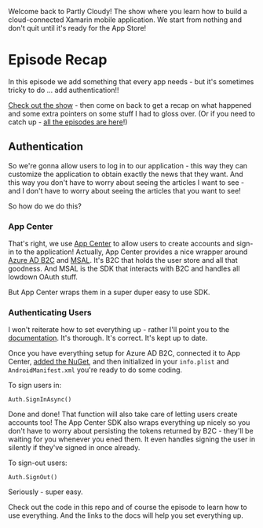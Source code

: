 Welcome back to Partly Cloudy! The show where you learn how to build a cloud-connected Xamarin mobile application. We start from nothing and don't quit until it's ready for the App Store!

# Episode Recap

In this episode we add something that every app needs - but it's sometimes tricky to do ... add authentication!!

[Check out the show](https://channel9.msdn.com/Shows/Partly-Cloudy/Who-Are-You-App-Center-Auth?WT.mc_id=mobile-0000-masoucou) - then come on back to get a recap on what happened and some extra pointers on some stuff I had to gloss over.  (Or if you need to catch up - [all the episodes are here](https://channel9.msdn.com/Shows/Partly-Cloudy?WT.mc_id=mobile-0000-masoucou)!)

## Authentication

So we're gonna allow users to log in to our application - this way they can customize the application to obtain exactly the news that they want. And this way you don't have to worry about seeing the articles I want to see - and I don't have to worry about seeing the articles that you want to see!

So how do we do this?

### App Center

That's right, we use [App Center](https://docs.microsoft.com/appcenter/auth/?WT.mc_id=mobile-0000-masoucou) to allow users to create accounts and sign-in to the application! Actually, App Center provides a nice wrapper around [Azure AD B2C](https://docs.microsoft.com/azure/active-directory-b2c/?WT.mc_id=mobile-0000-masoucou) and [MSAL](https://github.com/AzureAD/microsoft-authentication-library-for-dotnet/wiki). It's B2C that holds the user store and all that goodness. And MSAL is the SDK that interacts with B2C and handles all lowdown OAuth stuff.

But App Center wraps them in a super duper easy to use SDK.

### Authenticating Users

I won't reiterate how to set everything up - rather I'll point you to the [documentation](https://docs.microsoft.com/appcenter/sdk/auth/xamarin?WT.mc_id=mobile-0000-masoucou). It's thorough. It's correct. It's kept up to date.

Once you have everything setup for Azure AD B2C, connected it to App Center, [added the NuGet](https://www.nuget.org/packages/Microsoft.AppCenter.Auth/), and then initialized in your `info.plist` and `AndroidManifest.xml` you're ready to do some coding.

To sign users in:

`Auth.SignInAsync()`

Done and done! That function will also take care of letting users create accounts too! The App Center SDK also wraps everything up nicely so you don't have to worry about persisting the tokens returned by B2C - they'll be waiting for you whenever you ened them. It even handles signing the user in silently if they've signed in once already.

To sign-out users:

`Auth.SignOut()`

Seriously - super easy.

Check out the code in this repo and of course the episode to learn how to use everything. And the links to the docs will help you set everything up.
